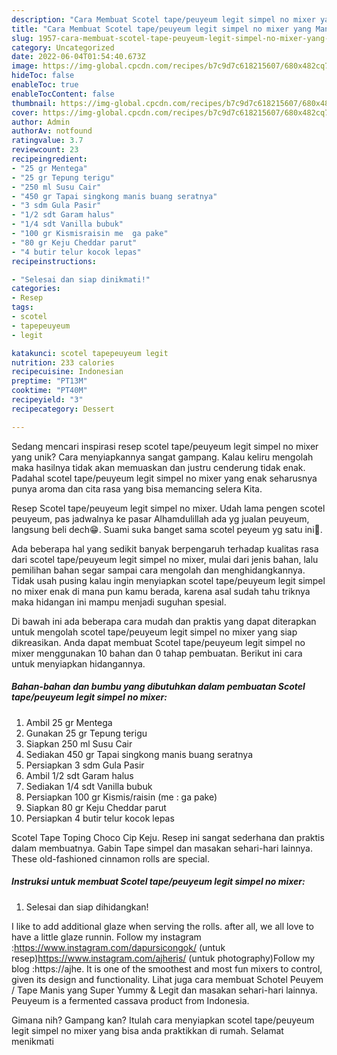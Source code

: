 ```yaml
---
description: "Cara Membuat Scotel tape/peuyeum legit simpel no mixer yang Mantap"
title: "Cara Membuat Scotel tape/peuyeum legit simpel no mixer yang Mantap"
slug: 1957-cara-membuat-scotel-tape-peuyeum-legit-simpel-no-mixer-yang-mantap
category: Uncategorized
date: 2022-06-04T01:54:40.673Z
image: https://img-global.cpcdn.com/recipes/b7c9d7c618215607/680x482cq70/scotel-tapepeuyeum-legit-simpel-no-mixer-foto-resep-utama.jpg
hideToc: false
enableToc: true
enableTocContent: false
thumbnail: https://img-global.cpcdn.com/recipes/b7c9d7c618215607/680x482cq70/scotel-tapepeuyeum-legit-simpel-no-mixer-foto-resep-utama.jpg
cover: https://img-global.cpcdn.com/recipes/b7c9d7c618215607/680x482cq70/scotel-tapepeuyeum-legit-simpel-no-mixer-foto-resep-utama.jpg
author: Admin
authorAv: notfound
ratingvalue: 3.7
reviewcount: 23
recipeingredient:
- "25 gr Mentega"
- "25 gr Tepung terigu"
- "250 ml Susu Cair"
- "450 gr Tapai singkong manis buang seratnya"
- "3 sdm Gula Pasir"
- "1/2 sdt Garam halus"
- "1/4 sdt Vanilla bubuk"
- "100 gr Kismisraisin me  ga pake"
- "80 gr Keju Cheddar parut"
- "4 butir telur kocok lepas"
recipeinstructions:

- "Selesai dan siap dinikmati!"
categories:
- Resep
tags:
- scotel
- tapepeuyeum
- legit

katakunci: scotel tapepeuyeum legit 
nutrition: 233 calories
recipecuisine: Indonesian
preptime: "PT13M"
cooktime: "PT40M"
recipeyield: "3"
recipecategory: Dessert

---
```





Sedang mencari inspirasi resep scotel tape/peuyeum legit simpel no mixer yang unik? Cara menyiapkannya sangat gampang. Kalau keliru mengolah maka hasilnya tidak akan memuaskan dan justru cenderung tidak enak. Padahal scotel tape/peuyeum legit simpel no mixer yang enak seharusnya punya aroma dan cita rasa yang bisa memancing selera Kita.





Resep Scotel tape/peuyeum legit simpel no mixer. Udah lama pengen scotel peuyeum, pas jadwalnya ke pasar Alhamdulillah ada yg jualan peuyeum, langsung beli dech😁. Suami suka banget sama scotel peyeum yg satu ini🤭.

Ada beberapa hal yang sedikit banyak berpengaruh terhadap kualitas rasa dari scotel tape/peuyeum legit simpel no mixer, mulai dari jenis bahan, lalu pemilihan bahan segar sampai cara mengolah dan menghidangkannya. Tidak usah pusing kalau ingin menyiapkan scotel tape/peuyeum legit simpel no mixer enak di mana pun kamu berada, karena asal sudah tahu triknya maka hidangan ini mampu menjadi suguhan spesial.






Di bawah ini ada beberapa cara mudah dan praktis yang dapat diterapkan untuk mengolah scotel tape/peuyeum legit simpel no mixer yang siap dikreasikan. Anda dapat membuat Scotel tape/peuyeum legit simpel no mixer menggunakan 10 bahan dan 0 tahap pembuatan. Berikut ini cara untuk menyiapkan hidangannya.

<!--inarticleads1-->

##### Bahan-bahan dan bumbu yang dibutuhkan dalam pembuatan Scotel tape/peuyeum legit simpel no mixer:

1. Ambil 25 gr Mentega
1. Gunakan 25 gr Tepung terigu
1. Siapkan 250 ml Susu Cair
1. Sediakan 450 gr Tapai singkong manis buang seratnya
1. Persiapkan 3 sdm Gula Pasir
1. Ambil 1/2 sdt Garam halus
1. Sediakan 1/4 sdt Vanilla bubuk
1. Persiapkan 100 gr Kismis/raisin (me : ga pake)
1. Siapkan 80 gr Keju Cheddar parut
1. Persiapkan 4 butir telur kocok lepas


Scotel Tape Toping Choco Cip Keju. Resep ini sangat sederhana dan praktis dalam membuatnya. Gabin Tape simpel dan masakan sehari-hari lainnya. These old-fashioned cinnamon rolls are special. 

<!--inarticleads2-->

##### Instruksi untuk membuat Scotel tape/peuyeum legit simpel no mixer:


1. Selesai dan siap dihidangkan!

I like to add additional glaze when serving the rolls. after all, we all love to have a little glaze runnin. Follow my instagram :https://www.instagram.com/dapursicongok/ (untuk resep)https://www.instagram.com/ajheris/ (untuk photography)Follow my blog :https://ajhe. It is one of the smoothest and most fun mixers to control, given its design and functionality. Lihat juga cara membuat Schotel Peuyem / Tape Manis yang Super Yummy &amp; Legit dan masakan sehari-hari lainnya. Peuyeum is a fermented cassava product from Indonesia. 

Gimana nih? Gampang kan? Itulah cara menyiapkan scotel tape/peuyeum legit simpel no mixer yang bisa anda praktikkan di rumah. Selamat menikmati
